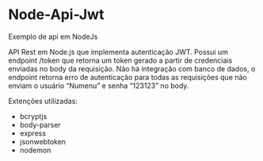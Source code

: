 # Node-Api-Jwt
Exemplo de api em NodeJs

API Rest em Node.js que implementa autenticação JWT. Possui um endpoint /token que retorna um token gerado a partir de 
credenciais enviadas no body da requisição. Não há integração com banco de dados, o endpoint retorna erro de autenticação para 
todas as requisições que não enviam o usuário “Numenu” e senha “123123” no body.

Extenções utilizadas:
- bcryptjs
- body-parser
- express
- jsonwebtoken
- nodemon
